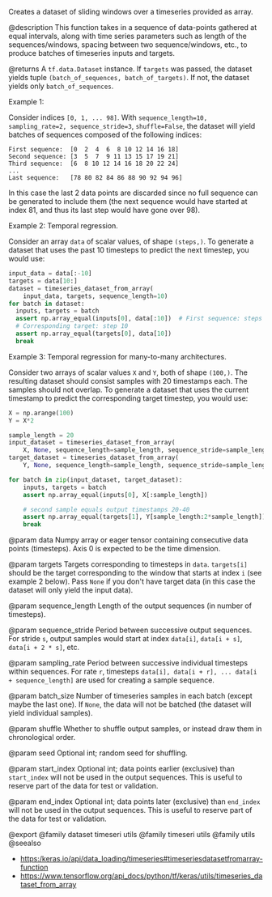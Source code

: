 Creates a dataset of sliding windows over a timeseries provided as array.

@description
This function takes in a sequence of data-points gathered at
equal intervals, along with time series parameters such as
length of the sequences/windows, spacing between two sequence/windows, etc.,
to produce batches of timeseries inputs and targets.

@returns
A `tf.data.Dataset` instance. If `targets` was passed, the dataset yields
tuple `(batch_of_sequences, batch_of_targets)`. If not, the dataset yields
only `batch_of_sequences`.

Example 1:

Consider indices `[0, 1, ... 98]`.
With `sequence_length=10,  sampling_rate=2, sequence_stride=3`,
`shuffle=False`, the dataset will yield batches of sequences
composed of the following indices:

```
First sequence:  [0  2  4  6  8 10 12 14 16 18]
Second sequence: [3  5  7  9 11 13 15 17 19 21]
Third sequence:  [6  8 10 12 14 16 18 20 22 24]
...
Last sequence:   [78 80 82 84 86 88 90 92 94 96]
```

In this case the last 2 data points are discarded since no full sequence
can be generated to include them (the next sequence would have started
at index 81, and thus its last step would have gone over 98).

Example 2: Temporal regression.

Consider an array `data` of scalar values, of shape `(steps,)`.
To generate a dataset that uses the past 10
timesteps to predict the next timestep, you would use:

```python
input_data = data[:-10]
targets = data[10:]
dataset = timeseries_dataset_from_array(
    input_data, targets, sequence_length=10)
for batch in dataset:
  inputs, targets = batch
  assert np.array_equal(inputs[0], data[:10])  # First sequence: steps [0-9]
  # Corresponding target: step 10
  assert np.array_equal(targets[0], data[10])
  break
```

Example 3: Temporal regression for many-to-many architectures.

Consider two arrays of scalar values `X` and `Y`,
both of shape `(100,)`. The resulting dataset should consist samples with
20 timestamps each. The samples should not overlap.
To generate a dataset that uses the current timestamp
to predict the corresponding target timestep, you would use:

```python
X = np.arange(100)
Y = X*2

sample_length = 20
input_dataset = timeseries_dataset_from_array(
    X, None, sequence_length=sample_length, sequence_stride=sample_length)
target_dataset = timeseries_dataset_from_array(
    Y, None, sequence_length=sample_length, sequence_stride=sample_length)

for batch in zip(input_dataset, target_dataset):
    inputs, targets = batch
    assert np.array_equal(inputs[0], X[:sample_length])

    # second sample equals output timestamps 20-40
    assert np.array_equal(targets[1], Y[sample_length:2*sample_length])
    break
```

@param data
Numpy array or eager tensor
containing consecutive data points (timesteps).
Axis 0 is expected to be the time dimension.

@param targets
Targets corresponding to timesteps in `data`.
`targets[i]` should be the target
corresponding to the window that starts at index `i`
(see example 2 below).
Pass `None` if you don't have target data (in this case the dataset
will only yield the input data).

@param sequence_length
Length of the output sequences
(in number of timesteps).

@param sequence_stride
Period between successive output sequences.
For stride `s`, output samples would
start at index `data[i]`, `data[i + s]`, `data[i + 2 * s]`, etc.

@param sampling_rate
Period between successive individual timesteps
within sequences. For rate `r`, timesteps
`data[i], data[i + r], ... data[i + sequence_length]`
are used for creating a sample sequence.

@param batch_size
Number of timeseries samples in each batch
(except maybe the last one). If `None`, the data will not be batched
(the dataset will yield individual samples).

@param shuffle
Whether to shuffle output samples,
or instead draw them in chronological order.

@param seed
Optional int; random seed for shuffling.

@param start_index
Optional int; data points earlier (exclusive)
than `start_index` will not be used
in the output sequences. This is useful to reserve part of the
data for test or validation.

@param end_index
Optional int; data points later (exclusive) than `end_index`
will not be used in the output sequences.
This is useful to reserve part of the data for test or validation.

@export
@family dataset timeseri utils
@family timeseri utils
@family utils
@seealso
+ <https:/keras.io/api/data_loading/timeseries#timeseriesdatasetfromarray-function>
+ <https://www.tensorflow.org/api_docs/python/tf/keras/utils/timeseries_dataset_from_array>
